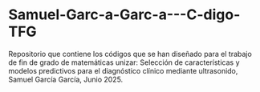 # Samuel-Garc-a-Garc-a---C-digo-TFG
Repositorio que contiene los códigos que se han diseñado para el trabajo de fin de grado de matemáticas unizar: Selección de características y modelos predictivos para el diagnóstico clínico mediante ultrasonido, Samuel García García, Junio 2025.
